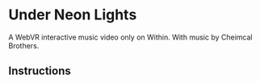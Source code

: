 # Under Neon Lights
A WebVR interactive music video only on Within. With music by Cheimcal Brothers.

## Instructions